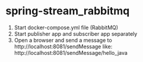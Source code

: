 # spring-stream_rabbitmq

1) Start docker-compose.yml file (RabbitMQ)
2) Start publisher app and subscriber app separately
3) Open a browser and send a message to http://localhost:8081/sendMessage 
like: http://localhost:8081/sendMessage/hello_java
